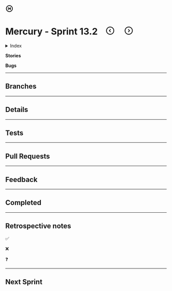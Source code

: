 [![back to start](/images/on-page/back.png)](/README.md#readme)

# Mercury - Sprint 13.2 &nbsp;&nbsp; [![previous](/images/on-page/left-arrow.png)](./Mercury-13.1.md#readme)&nbsp;&nbsp;&nbsp;&nbsp;&nbsp;[![next](/images/on-page/right-arrow.png)](./Mercury-13.3.md#readme) <!-- omit in toc -->

<details>
<summary>Index</summary>

- [**Branches**](#branches)
- [**Details**](#details)
- [**Tests**](#tests)
- [**Pull Requests**](#pull-requests)
- [**Feedback**](#feedback)
- [**Completed**](#completed)
- [**Retrospective notes**](#retrospective-notes)
- [**Next Sprint**](#next-sprint)

</details>

**Stories**



**Bugs**



---

## **Branches**



---

## **Details**



---

## **Tests**



---

## **Pull Requests**



---

## **Feedback**



---

## **Completed**



---

## **Retrospective notes**

✅

❌

❓

---

## **Next Sprint**


